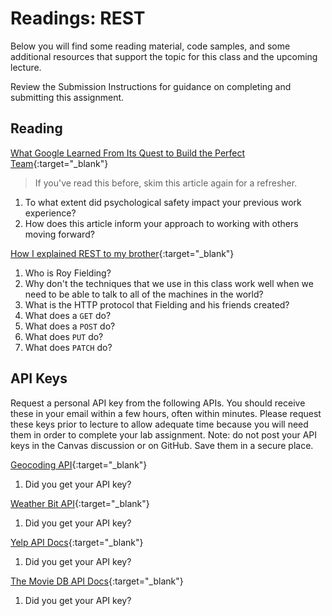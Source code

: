 # Readings: REST

Below you will find some reading material, code samples, and some additional resources that support the topic for this class and the upcoming lecture.

Review the Submission Instructions for guidance on completing and submitting this assignment.

## Reading

[What Google Learned From Its Quest to Build the Perfect Team](https://www.google.com/amp/mobile.nytimes.com/2016/02/28/magazine/what-google-learned-from-its-quest-to-build-the-perfect-team.amp.html){:target="_blank"}

> If you've read this before, skim this article again for a refresher.

1. To what extent did psychological safety impact your previous work experience?
1. How does this article inform your approach to working with others moving forward?

[How I explained REST to my brother](https://gist.github.com/brookr/5977550){:target="_blank"}

1. Who is Roy Fielding?
1. Why don't the techniques that we use in this class work well when we need to be able to talk to all of the machines in the world?
1. What is the HTTP protocol that Fielding and his friends created?
1. What does a `GET` do?
1. What does a `POST` do?
1. What does `PUT` do?
1. What does `PATCH` do?

<!-- ## Additional Resources

PLACEHOLDER

### Videos

### Bookmark and Review

PLACEHOLDER -->

## API Keys

Request a personal API key from the following APIs. You should receive these in your email within a few hours, often within minutes. Please request these keys prior to lecture to allow adequate time because you will need them in order to complete your lab assignment. Note: do not post your API keys in the Canvas discussion or on GitHub. Save them in a secure place.

[Geocoding API](https://locationiq.com/){:target="_blank"}

1. Did you get your API key?

[Weather Bit API](https://www.weatherbit.io/){:target="_blank"}

1. Did you get your API key?

[Yelp API Docs](https://www.yelp.com/developers/documentation/v3/business_search){:target="_blank"}

1. Did you get your API key?

[The Movie DB API Docs](https://developers.themoviedb.org/3/getting-started/introduction){:target="_blank"}

1. Did you get your API key?
